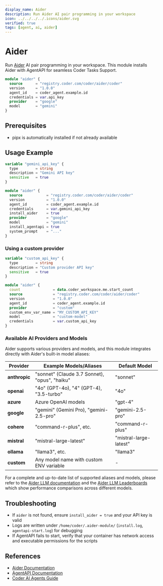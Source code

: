 ```yaml
---
display_name: Aider
description: Run Aider AI pair programming in your workspace
icon: ../../../../.icons/aider.svg
verified: true
tags: [agent, ai, aider]
---
```


# Aider

Run [Aider](https://aider.chat) AI pair programming in your workspace. This module installs Aider with AgentAPI for seamless Coder Tasks Support.

```tf
module "aider" {
  source      = "registry.coder.com/coder/aider/coder"
  version     = "1.0.0"
  agent_id    = coder_agent.example.id
  credentials = var.api_key
  provider    = "google"
  model       = "gemini"
}
```

## Prerequisites

- pipx is automatically installed if not already available

## Usage Example

```tf
variable "gemini_api_key" {
  type        = string
  description = "Gemini API key"
  sensitive   = true
}

module "aider" {
  source           = "registry.coder.com/coder/aider/coder"
  version          = "1.0.0"
  agent_id         = coder_agent.example.id
  credentials      = var.gemini_api_key
  install_aider    = true
  provider         = "google"
  model            = "gemini"
  install_agentapi = true
  system_prompt    = "..."
}
```

### Using a custom provider

```tf
variable "custom_api_key" {
  type        = string
  description = "Custom provider API key"
  sensitive   = true
}

module "aider" {
  count               = data.coder_workspace.me.start_count
  source              = "registry.coder.com/coder/aider/coder"
  version             = "1.0.0"
  agent_id            = coder_agent.example.id
  provider            = "custom"
  custom_env_var_name = "MY_CUSTOM_API_KEY"
  model               = "custom-model"
  credentials         = var.custom_api_key
}
```

### Available AI Providers and Models

Aider supports various providers and models, and this module integrates directly with Aider's built-in model aliases:

| Provider      | Example Models/Aliases                        | Default Model          |
| ------------- | --------------------------------------------- | ---------------------- |
| **anthropic** | "sonnet" (Claude 3.7 Sonnet), "opus", "haiku" | "sonnet"               |
| **openai**    | "4o" (GPT-4o), "4" (GPT-4), "3.5-turbo"       | "4o"                   |
| **azure**     | Azure OpenAI models                           | "gpt-4"                |
| **google**    | "gemini" (Gemini Pro), "gemini-2.5-pro"       | "gemini-2.5-pro"       |
| **cohere**    | "command-r-plus", etc.                        | "command-r-plus"       |
| **mistral**   | "mistral-large-latest"                        | "mistral-large-latest" |
| **ollama**    | "llama3", etc.                                | "llama3"               |
| **custom**    | Any model name with custom ENV variable       | -                      |

For a complete and up-to-date list of supported aliases and models, please refer to the [Aider LLM documentation](https://aider.chat/docs/llms.html) and the [Aider LLM Leaderboards](https://aider.chat/docs/leaderboards.html) which show performance comparisons across different models.

## Troubleshooting

- If `aider` is not found, ensure `install_aider = true` and your API key is valid
- Logs are written under `/home/coder/.aider-module/` (`install.log`, `agentapi-start.log`) for debugging
- If AgentAPI fails to start, verify that your container has network access and executable permissions for the scripts

## References

- [Aider Documentation](https://aider.chat/docs)
- [AgentAPI Documentation](https://github.com/coder/agentapi)
- [Coder AI Agents Guide](https://coder.com/docs/tutorials/ai-agents)
